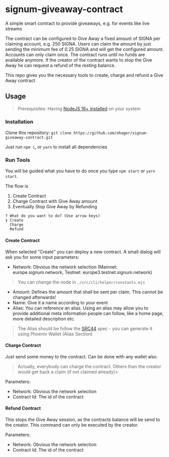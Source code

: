 
# signum-giveaway-contract

A simple smart contract to provide giveaways, e.g. for events like live streams

The contract can be configured to Give Away a fixed amount of SIGNA per claiming account, e.g. 250 SIGNA.
Users can claim the amount by just sending the minimum fee of 0.25 SIGNA and will get the configured amount.
Accounts can only claim once. The contract runs until no funds are available anymore. 
If the creator of the contract wants to stop the Give Away he can request a refund of the resting balance.

This repo gives you the necessary tools to create, charge and refund a Give Away contract

## Usage

> Prerequisites:  Having [NodeJS 16+ installed](https://nodejs.org/en/download) on your system

### Installation

Clone this repository: `git clone https://github.com/ohager/signum-giveaway-contract.git`

Just run `npm i`, or `yarn` to install all dependencies

### Run Tools

You will be guided what you have to do once you type `npm start` or `yarn start`. 

The flow is

1. Create Contract
2. Charge Contract with Give Away amount
3. Eventually Stop Give Away by Refunding

```
? What do you want to do? (Use arrow keys)
❯ Create 
  Charge 
  Refund 
```

#### Create Contract

When selected "Create" you can deploy a new contract. A small dialog will ask you for some input parameters:

- Network: Obvious the network selection (Mainnet: europe.signum.network, Testnet: europe3.testnet.signum.network)
> You can change the node in `./src/cli/helper/constants.mjs`

- Amount: Defines the amount that shall be sent per claim. This cannot be changed afterwards!
- Name: Give it a name according to your event
- Alias: You can reference an alias. Using an alias may allow you to provide additional meta information people can follow, like a home page, more detailed description etc.
> The Alias should be follow the [SRC44](https://github.com/signum-network/SIPs/blob/master/SIP/sip-44.md) spec - you can generate it using Phoenix Wallet (Alias Section)


#### Charge Contract

Just send some money to the contract. Can be done with any wallet also. 
> Actually, everybody can charge the contract. Others than the creator would get back a claim (if not claimed already)> 

Parameters:
- Network: Obvious the network selection
- Contract Id: The id of the contract


#### Refund Contract

This stops the Give Away session, as the contracts balance will be send to the creator. This command can only be executed by the creator.

Parameters:
- Network: Obvious the network selection
- Contract Id: The id of the contract
